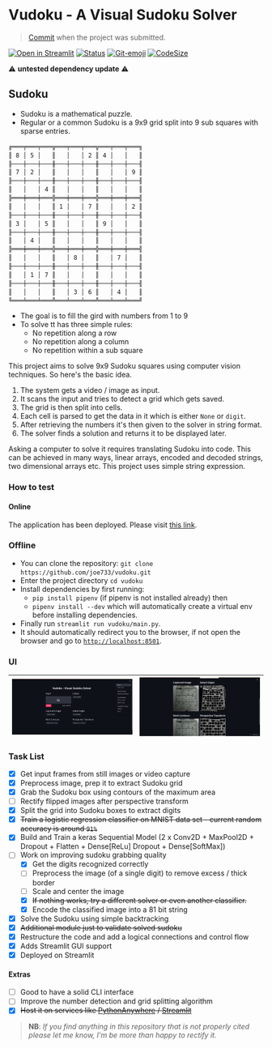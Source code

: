 # Vudoku - A Visual Sudoku Solver

> [Commit](https://github.com/joe733/vudoku/tree/0b9f38e86119c4031e7668375236a37aaadde22d) when the project was submitted.

[![Open in Streamlit](https://static.streamlit.io/badges/streamlit_badge_black_white.svg)](https://share.streamlit.io/joe733/vudoku/main/vudoku/main.py)
[![Status](https://img.shields.io/badge/Project%20Completed-96%25-brightgreen)](https://github.com/joe733/vudoku)
[![Git-emoji](https://img.shields.io/badge/Gitmoji-%20😎-FFDD67.svg)](https://gitmoji.dev)
[![CodeSize](https://img.shields.io/github/languages/code-size/joe733/vudoku?color=red&label=Code%20Size)](https://github.com/joe733/vudoku)

⚠️ **untested dependency update** ⚠️

## Sudoku

- Sudoku is a mathematical puzzle.
- Regular or a common Sudoku is a 9x9 grid split into 9 sub squares with sparse entries.

```txt
╔═══╤═══╤═══╦═══╤═══╤═══╦═══╤═══╤═══╗
║ 8 │ 5 │   ║   │   │ 2 ║ 4 │   │   ║
╟───┼───┼───╫───┼───┼───╫───┼───┼───╢
║ 7 │ 2 │   ║   │   │   ║   │   │ 9 ║
╟───┼───┼───╫───┼───┼───╫───┼───┼───╢
║   │   │ 4 ║   │   │   ║   │   │   ║
╠═══╪═══╪═══╬═══╪═══╪═══╬═══╪═══╪═══╣
║   │   │   ║ 1 │   │ 7 ║   │   │ 2 ║
╟───┼───┼───╫───┼───┼───╫───┼───┼───╢
║ 3 │   │ 5 ║   │   │   ║ 9 │   │   ║
╟───┼───┼───╫───┼───┼───╫───┼───┼───╢
║   │ 4 │   ║   │   │   ║   │   │   ║
╠═══╪═══╪═══╬═══╪═══╪═══╬═══╪═══╪═══╣
║   │   │   ║   │ 8 │   ║   │ 7 │   ║
╟───┼───┼───╫───┼───┼───╫───┼───┼───╢
║   │ 1 │ 7 ║   │   │   ║   │   │   ║
╟───┼───┼───╫───┼───┼───╫───┼───┼───╢
║   │   │   ║   │ 3 │ 6 ║   │ 4 │   ║
╚═══╧═══╧═══╩═══╧═══╧═══╩═══╧═══╧═══╝
```

- The goal is to fill the gird with numbers from 1 to 9
- To solve tt has three simple rules:
  - No repetition along a row
  - No repetition along a column
  - No repetition within a sub square

This project aims to solve 9x9 Sudoku squares using computer vision techniques. So here's the basic idea.

1. The system gets a video / image as input.
2. It scans the input and tries to detect a grid which gets saved.
3. The grid is then split into cells.
4. Each cell is parsed to get the data in it which is either `None` or `digit`.
5. After retrieving the numbers it's then given to the solver in string format.
6. The solver finds a solution and returns it to be displayed later.

Asking a computer to solve it requires translating Sudoku into code. This can be achieved in many ways, linear arrays, encoded and decoded strings, two dimensional arrays etc. This project uses simple string expression.

### How to test

#### Online

The application has been deployed. Please visit [this link](https://share.streamlit.io/joe733/vudoku/main/vudoku/main.py).

### Offline

- You can clone the repository: `git clone https://github.com/joe733/vudoku.git`
- Enter the project directory `cd vudoku`
- Install dependencies by first running:
  - `pip install pipenv` (if pipenv is not installed already) then
  - `pipenv install --dev` which will automatically create a virtual env before installing dependencies.
- Finally run `streamlit run vudoku/main.py`.
- It should automatically redirect you to the browser, if not open the browser and go to [`http://localhost:8501`](http://localhost:8501/).

### UI

| ![InitialUI](vudoku/assets/images/screens/initial_ui.png) | ![CurrentUI](vudoku/assets/images/screens/current.png) |
| --------------------------------------------------------- | ------------------------------------------------------ |

### Task List

- [x] Get input frames from still images or video capture
- [x] Preprocess image, prep it to extract Sudoku grid
- [x] Grab the Sudoku box using contours of the maximum area
- [ ] Rectify flipped images after perspective transform
- [x] Split the grid into Sudoku boxes to extract digits
- [x] ~~Train a logistic regression classifier on MNIST data set - current random accuracy is around `91%`~~
- [x] Build and Train a keras Sequential Model (2 x Conv2D + MaxPool2D + Dropout + Flatten + Dense[ReLu] Dropout + Dense[SoftMax])
- [ ] Work on improving sudoku grabbing quality
  - [x] Get the digits recognized correctly
  - [ ] Preprocess the image (of a single digit) to remove excess / thick border
  - [ ] Scale and center the image
  - [x] ~~If nothing works, try a different solver or even another classifier.~~
  - [x] Encode the classified image into a 81 bit string
- [x] Solve the Sudoku using simple backtracking
- [x] ~~Additional module just to validate solved sudoku~~
- [x] Restructure the code and add a logical connections and control flow
- [x] Adds Streamlit GUI support
- [x] Deployed on Streamlit

#### Extras

- [ ] Good to have a solid CLI interface
- [ ] Improve the number detection and grid splitting algorithm
- [x] ~~Host it on services like [PythonAnywhere](https://www.pythonanywhere.com/) / [Streamlit](https://streamlit.io/)~~

> **NB**: _If you find anything in this repository that is not properly cited please let me know, I'm be more than happy to rectify it._
